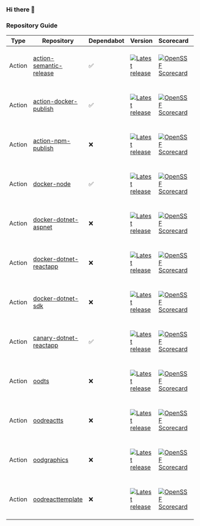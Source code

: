 ### Hi there 👋

### Repository Guide
| Type | Repository | Dependabot | Version | Scorecard | Pipelines | Issues |
|------|------------|------------|---------|-----------|-----------|--------|
| Action | [action-semantic-release](https://github.com/outoforbitdev/action-semantic-release) | :white_check_mark: | <a href='https://github.com/outoforbitdev/action-semantic-release/releases/latest'><img alt='Latest release' src='https://img.shields.io/github/v/release/outoforbitdev/action-semantic-release?logo=github&label=%20'></a> | <a href='https://securityscorecards.dev/viewer/?uri=github.com/outoforbitdev/action-semantic-release'><img alt='OpenSSF Scorecard' src='https://api.securityscorecards.dev/projects/github.com/outoforbitdev/action-semantic-release/badge'></a> | <a href='https://github.com/outoforbitdev/action-semantic-release/actions'><img alt='Release states' src='https://github.com/outoforbitdev/action-semantic-release/workflows/Release/badge.svg'></a> <br><a href='https://github.com/outoforbitdev/action-semantic-release/actions?query=workflow%3ATest+branch%3Amaster'><img alt='Test states' src='https://github.com/outoforbitdev/action-semantic-release/workflows/Test/badge.svg'></a> | <a href='https://github.com/outoforbitdev/action-semantic-release/issues'><img alt='Open issues' src='https://img.shields.io/github/issues/outoforbitdev/action-semantic-release?logo=github&label=Issues'></a> <br><a href='https://github.com/outoforbitdev/action-semantic-release/pulls'><img alt='Open PRs' src='https://img.shields.io/github/issues-pr/outoforbitdev/action-semantic-release?logo=github&label=PRs'></a> |
| Action | [action-docker-publish](https://github.com/outoforbitdev/action-docker-publish) | :white_check_mark: | <a href='https://github.com/outoforbitdev/action-docker-publish/releases/latest'><img alt='Latest release' src='https://img.shields.io/github/v/release/outoforbitdev/action-docker-publish?logo=github&label=%20'></a> | <a href='https://securityscorecards.dev/viewer/?uri=github.com/outoforbitdev/action-docker-publish'><img alt='OpenSSF Scorecard' src='https://api.securityscorecards.dev/projects/github.com/outoforbitdev/action-docker-publish/badge'></a> | <a href='https://github.com/outoforbitdev/action-docker-publish/actions'><img alt='Release states' src='https://github.com/outoforbitdev/action-docker-publish/workflows/Release/badge.svg'></a> <br><a href='https://github.com/outoforbitdev/action-docker-publish/actions?query=workflow%3ATest+branch%3Amaster'><img alt='Test states' src='https://github.com/outoforbitdev/action-docker-publish/workflows/Test/badge.svg'></a> | <a href='https://github.com/outoforbitdev/action-docker-publish/issues'><img alt='Open issues' src='https://img.shields.io/github/issues/outoforbitdev/action-docker-publish?logo=github&label=Issues'></a> <br><a href='https://github.com/outoforbitdev/action-docker-publish/pulls'><img alt='Open PRs' src='https://img.shields.io/github/issues-pr/outoforbitdev/action-docker-publish?logo=github&label=PRs'></a> |
| Action | [action-npm-publish](https://github.com/outoforbitdev/action-npm-publish) | :x: | <a href='https://github.com/outoforbitdev/action-npm-publish/releases/latest'><img alt='Latest release' src='https://img.shields.io/github/v/release/outoforbitdev/action-npm-publish?logo=github&label=%20'></a> | <a href='https://securityscorecards.dev/viewer/?uri=github.com/outoforbitdev/action-npm-publish'><img alt='OpenSSF Scorecard' src='https://api.securityscorecards.dev/projects/github.com/outoforbitdev/action-npm-publish/badge'></a> | <a href='https://github.com/outoforbitdev/action-npm-publish/actions'><img alt='Release states' src='https://github.com/outoforbitdev/action-npm-publish/workflows/Release/badge.svg'></a> <br><a href='https://github.com/outoforbitdev/action-npm-publish/actions?query=workflow%3ATest+branch%3Amaster'><img alt='Test states' src='https://github.com/outoforbitdev/action-npm-publish/workflows/Test/badge.svg'></a> | <a href='https://github.com/outoforbitdev/action-npm-publish/issues'><img alt='Open issues' src='https://img.shields.io/github/issues/outoforbitdev/action-npm-publish?logo=github&label=Issues'></a> <br><a href='https://github.com/outoforbitdev/action-npm-publish/pulls'><img alt='Open PRs' src='https://img.shields.io/github/issues-pr/outoforbitdev/action-npm-publish?logo=github&label=PRs'></a> |
| Action | [docker-node](https://github.com/outoforbitdev/docker-node) | :white_check_mark: | <a href='https://github.com/outoforbitdev/docker-node/releases/latest'><img alt='Latest release' src='https://img.shields.io/github/v/release/outoforbitdev/docker-node?logo=github&label=%20'></a> | <a href='https://securityscorecards.dev/viewer/?uri=github.com/outoforbitdev/docker-node'><img alt='OpenSSF Scorecard' src='https://api.securityscorecards.dev/projects/github.com/outoforbitdev/docker-node/badge'></a> | <a href='https://github.com/outoforbitdev/docker-node/actions'><img alt='Release states' src='https://github.com/outoforbitdev/docker-node/workflows/Release/badge.svg'></a> <br><a href='https://github.com/outoforbitdev/docker-node/actions?query=workflow%3ATest+branch%3Amaster'><img alt='Test states' src='https://github.com/outoforbitdev/docker-node/workflows/Test/badge.svg'></a> | <a href='https://github.com/outoforbitdev/docker-node/issues'><img alt='Open issues' src='https://img.shields.io/github/issues/outoforbitdev/docker-node?logo=github&label=Issues'></a> <br><a href='https://github.com/outoforbitdev/docker-node/pulls'><img alt='Open PRs' src='https://img.shields.io/github/issues-pr/outoforbitdev/docker-node?logo=github&label=PRs'></a> |
| Action | [docker-dotnet-aspnet](https://github.com/outoforbitdev/docker-dotnet-aspnet) | :x: | <a href='https://github.com/outoforbitdev/docker-dotnet-aspnet/releases/latest'><img alt='Latest release' src='https://img.shields.io/github/v/release/outoforbitdev/docker-dotnet-aspnet?logo=github&label=%20'></a> | <a href='https://securityscorecards.dev/viewer/?uri=github.com/outoforbitdev/docker-dotnet-aspnet'><img alt='OpenSSF Scorecard' src='https://api.securityscorecards.dev/projects/github.com/outoforbitdev/docker-dotnet-aspnet/badge'></a> | <a href='https://github.com/outoforbitdev/docker-dotnet-aspnet/actions'><img alt='Release states' src='https://github.com/outoforbitdev/docker-dotnet-aspnet/workflows/Release/badge.svg'></a> <br><a href='https://github.com/outoforbitdev/docker-dotnet-aspnet/actions?query=workflow%3ATest+branch%3Amaster'><img alt='Test states' src='https://github.com/outoforbitdev/docker-dotnet-aspnet/workflows/Test/badge.svg'></a> | <a href='https://github.com/outoforbitdev/docker-dotnet-aspnet/issues'><img alt='Open issues' src='https://img.shields.io/github/issues/outoforbitdev/docker-dotnet-aspnet?logo=github&label=Issues'></a> <br><a href='https://github.com/outoforbitdev/docker-dotnet-aspnet/pulls'><img alt='Open PRs' src='https://img.shields.io/github/issues-pr/outoforbitdev/docker-dotnet-aspnet?logo=github&label=PRs'></a> |
| Action | [docker-dotnet-reactapp](https://github.com/outoforbitdev/docker-dotnet-reactapp) | :x: | <a href='https://github.com/outoforbitdev/docker-dotnet-reactapp/releases/latest'><img alt='Latest release' src='https://img.shields.io/github/v/release/outoforbitdev/docker-dotnet-reactapp?logo=github&label=%20'></a> | <a href='https://securityscorecards.dev/viewer/?uri=github.com/outoforbitdev/docker-dotnet-reactapp'><img alt='OpenSSF Scorecard' src='https://api.securityscorecards.dev/projects/github.com/outoforbitdev/docker-dotnet-reactapp/badge'></a> | <a href='https://github.com/outoforbitdev/docker-dotnet-reactapp/actions'><img alt='Release states' src='https://github.com/outoforbitdev/docker-dotnet-reactapp/workflows/Release/badge.svg'></a> <br><a href='https://github.com/outoforbitdev/docker-dotnet-reactapp/actions?query=workflow%3ATest+branch%3Amaster'><img alt='Test states' src='https://github.com/outoforbitdev/docker-dotnet-reactapp/workflows/Test/badge.svg'></a> | <a href='https://github.com/outoforbitdev/docker-dotnet-reactapp/issues'><img alt='Open issues' src='https://img.shields.io/github/issues/outoforbitdev/docker-dotnet-reactapp?logo=github&label=Issues'></a> <br><a href='https://github.com/outoforbitdev/docker-dotnet-reactapp/pulls'><img alt='Open PRs' src='https://img.shields.io/github/issues-pr/outoforbitdev/docker-dotnet-reactapp?logo=github&label=PRs'></a> |
| Action | [docker-dotnet-sdk](https://github.com/outoforbitdev/docker-dotnet-sdk) | :x: | <a href='https://github.com/outoforbitdev/docker-dotnet-sdk/releases/latest'><img alt='Latest release' src='https://img.shields.io/github/v/release/outoforbitdev/docker-dotnet-sdk?logo=github&label=%20'></a> | <a href='https://securityscorecards.dev/viewer/?uri=github.com/outoforbitdev/docker-dotnet-sdk'><img alt='OpenSSF Scorecard' src='https://api.securityscorecards.dev/projects/github.com/outoforbitdev/docker-dotnet-sdk/badge'></a> | <a href='https://github.com/outoforbitdev/docker-dotnet-sdk/actions'><img alt='Release states' src='https://github.com/outoforbitdev/docker-dotnet-sdk/workflows/Release/badge.svg'></a> <br><a href='https://github.com/outoforbitdev/docker-dotnet-sdk/actions?query=workflow%3ATest+branch%3Amaster'><img alt='Test states' src='https://github.com/outoforbitdev/docker-dotnet-sdk/workflows/Test/badge.svg'></a> | <a href='https://github.com/outoforbitdev/docker-dotnet-sdk/issues'><img alt='Open issues' src='https://img.shields.io/github/issues/outoforbitdev/docker-dotnet-sdk?logo=github&label=Issues'></a> <br><a href='https://github.com/outoforbitdev/docker-dotnet-sdk/pulls'><img alt='Open PRs' src='https://img.shields.io/github/issues-pr/outoforbitdev/docker-dotnet-sdk?logo=github&label=PRs'></a> |
| Action | [canary-dotnet-reactapp](https://github.com/outoforbitdev/canary-dotnet-reactapp) | :white_check_mark: | <a href='https://github.com/outoforbitdev/canary-dotnet-reactapp/releases/latest'><img alt='Latest release' src='https://img.shields.io/github/v/release/outoforbitdev/canary-dotnet-reactapp?logo=github&label=%20'></a> | <a href='https://securityscorecards.dev/viewer/?uri=github.com/outoforbitdev/canary-dotnet-reactapp'><img alt='OpenSSF Scorecard' src='https://api.securityscorecards.dev/projects/github.com/outoforbitdev/canary-dotnet-reactapp/badge'></a> | <a href='https://github.com/outoforbitdev/canary-dotnet-reactapp/actions'><img alt='Release states' src='https://github.com/outoforbitdev/canary-dotnet-reactapp/workflows/Release/badge.svg'></a> <br><a href='https://github.com/outoforbitdev/canary-dotnet-reactapp/actions?query=workflow%3ATest+branch%3Amaster'><img alt='Test states' src='https://github.com/outoforbitdev/canary-dotnet-reactapp/workflows/Test/badge.svg'></a> | <a href='https://github.com/outoforbitdev/canary-dotnet-reactapp/issues'><img alt='Open issues' src='https://img.shields.io/github/issues/outoforbitdev/canary-dotnet-reactapp?logo=github&label=Issues'></a> <br><a href='https://github.com/outoforbitdev/canary-dotnet-reactapp/pulls'><img alt='Open PRs' src='https://img.shields.io/github/issues-pr/outoforbitdev/canary-dotnet-reactapp?logo=github&label=PRs'></a> |
| Action | [oodts](https://github.com/outoforbitdev/oodts) | :x: | <a href='https://github.com/outoforbitdev/oodts/releases/latest'><img alt='Latest release' src='https://img.shields.io/github/v/release/outoforbitdev/oodts?logo=github&label=%20'></a> | <a href='https://securityscorecards.dev/viewer/?uri=github.com/outoforbitdev/oodts'><img alt='OpenSSF Scorecard' src='https://api.securityscorecards.dev/projects/github.com/outoforbitdev/oodts/badge'></a> | <a href='https://github.com/outoforbitdev/oodts/actions'><img alt='Release states' src='https://github.com/outoforbitdev/oodts/workflows/Release/badge.svg'></a> <br><a href='https://github.com/outoforbitdev/oodts/actions?query=workflow%3ATest+branch%3Amaster'><img alt='Test states' src='https://github.com/outoforbitdev/oodts/workflows/Test/badge.svg'></a> | <a href='https://github.com/outoforbitdev/oodts/issues'><img alt='Open issues' src='https://img.shields.io/github/issues/outoforbitdev/oodts?logo=github&label=Issues'></a> <br><a href='https://github.com/outoforbitdev/oodts/pulls'><img alt='Open PRs' src='https://img.shields.io/github/issues-pr/outoforbitdev/oodts?logo=github&label=PRs'></a> |
| Action | [oodreactts](https://github.com/outoforbitdev/oodreactts) | :x: | <a href='https://github.com/outoforbitdev/oodreactts/releases/latest'><img alt='Latest release' src='https://img.shields.io/github/v/release/outoforbitdev/oodreactts?logo=github&label=%20'></a> | <a href='https://securityscorecards.dev/viewer/?uri=github.com/outoforbitdev/oodreactts'><img alt='OpenSSF Scorecard' src='https://api.securityscorecards.dev/projects/github.com/outoforbitdev/oodreactts/badge'></a> | <a href='https://github.com/outoforbitdev/oodreactts/actions'><img alt='Release states' src='https://github.com/outoforbitdev/oodreactts/workflows/Release/badge.svg'></a> <br><a href='https://github.com/outoforbitdev/oodreactts/actions?query=workflow%3ATest+branch%3Amaster'><img alt='Test states' src='https://github.com/outoforbitdev/oodreactts/workflows/Test/badge.svg'></a> | <a href='https://github.com/outoforbitdev/oodreactts/issues'><img alt='Open issues' src='https://img.shields.io/github/issues/outoforbitdev/oodreactts?logo=github&label=Issues'></a> <br><a href='https://github.com/outoforbitdev/oodreactts/pulls'><img alt='Open PRs' src='https://img.shields.io/github/issues-pr/outoforbitdev/oodreactts?logo=github&label=PRs'></a> |
| Action | [oodgraphics](https://github.com/outoforbitdev/oodgraphics) | :x: | <a href='https://github.com/outoforbitdev/oodgraphics/releases/latest'><img alt='Latest release' src='https://img.shields.io/github/v/release/outoforbitdev/oodgraphics?logo=github&label=%20'></a> | <a href='https://securityscorecards.dev/viewer/?uri=github.com/outoforbitdev/oodgraphics'><img alt='OpenSSF Scorecard' src='https://api.securityscorecards.dev/projects/github.com/outoforbitdev/oodgraphics/badge'></a> | <a href='https://github.com/outoforbitdev/oodgraphics/actions'><img alt='Release states' src='https://github.com/outoforbitdev/oodgraphics/workflows/Release/badge.svg'></a> <br><a href='https://github.com/outoforbitdev/oodgraphics/actions?query=workflow%3ATest+branch%3Amaster'><img alt='Test states' src='https://github.com/outoforbitdev/oodgraphics/workflows/Test/badge.svg'></a> | <a href='https://github.com/outoforbitdev/oodgraphics/issues'><img alt='Open issues' src='https://img.shields.io/github/issues/outoforbitdev/oodgraphics?logo=github&label=Issues'></a> <br><a href='https://github.com/outoforbitdev/oodgraphics/pulls'><img alt='Open PRs' src='https://img.shields.io/github/issues-pr/outoforbitdev/oodgraphics?logo=github&label=PRs'></a> |
| Action | [oodreacttemplate](https://github.com/outoforbitdev/oodreacttemplate) | :x: | <a href='https://github.com/outoforbitdev/oodreacttemplate/releases/latest'><img alt='Latest release' src='https://img.shields.io/github/v/release/outoforbitdev/oodreacttemplate?logo=github&label=%20'></a> | <a href='https://securityscorecards.dev/viewer/?uri=github.com/outoforbitdev/oodreacttemplate'><img alt='OpenSSF Scorecard' src='https://api.securityscorecards.dev/projects/github.com/outoforbitdev/oodreacttemplate/badge'></a> | <a href='https://github.com/outoforbitdev/oodreacttemplate/actions'><img alt='Release states' src='https://github.com/outoforbitdev/oodreacttemplate/workflows/Release/badge.svg'></a> <br><a href='https://github.com/outoforbitdev/oodreacttemplate/actions?query=workflow%3ATest+branch%3Amaster'><img alt='Test states' src='https://github.com/outoforbitdev/oodreacttemplate/workflows/Test/badge.svg'></a> | <a href='https://github.com/outoforbitdev/oodreacttemplate/issues'><img alt='Open issues' src='https://img.shields.io/github/issues/outoforbitdev/oodreacttemplate?logo=github&label=Issues'></a> <br><a href='https://github.com/outoforbitdev/oodreacttemplate/pulls'><img alt='Open PRs' src='https://img.shields.io/github/issues-pr/outoforbitdev/oodreacttemplate?logo=github&label=PRs'></a> |
